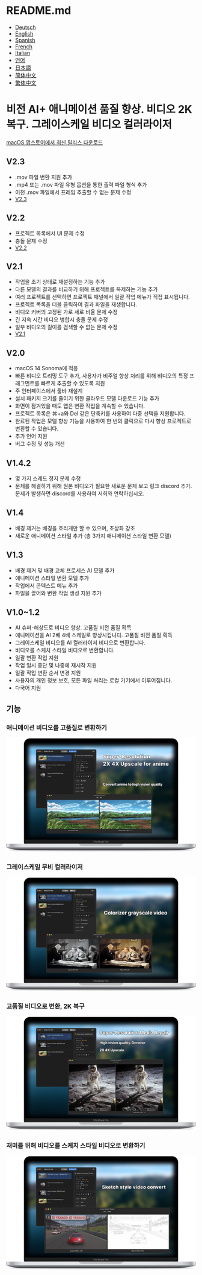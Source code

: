 # README.md
- [Deutsch](README.de.md)
- [English](README.md)
- [Spanish](README.es.md)
- [French](README.fr.md)
- [Italian](README.it.md)
- [언어](README.ko.md)
- [日本語](README.ja.md)
- [简体中文](README.zh_cn.md)
- [繁体中文](README.zh_tw.md)

# 비전 AI+ 애니메이션 품질 향상. 비디오 2K 복구. 그레이스케일 비디오 컬러라이저

[macOS 앱스토어에서 최신 릴리스 다운로드](https://apps.apple.com/us/app/id6445976076)

V2.3
---
- .mov 파일 변환 지원 추가
- .mp4 또는 .mov 파일 유형 옵션을 통한 출력 파일 형식 추가
- 이전 .mov 파일에서 프레임 추출할 수 없는 문제 수정
- [V2.3](https://download.marksdo.com/apps/VisionAI/V2.3/VisionAI.dmg)

V2.2
---
- 프로젝트 목록에서 UI 문제 수정
- 충돌 문제 수정
- [V2.2](https://download.marksdo.com/apps/VisionAI/V2.2/VisionAI.dmg)

V2.1
---
- 작업을 초기 상태로 재설정하는 기능 추가
- 다른 모델의 결과를 비교하기 위해 프로젝트를 복제하는 기능 추가
- 여러 프로젝트를 선택하면 프로젝트 패널에서 일괄 작업 메뉴가 직접 표시됩니다.
- 프로젝트 목록을 더블 클릭하여 결과 파일을 재생합니다.
- 비디오 커버의 고정된 가로 세로 비율 문제 수정
- 긴 지속 시간 비디오 병합시 충돌 문제 수정
- 일부 비디오의 길이를 검색할 수 없는 문제 수정
- [V2.1](https://download.marksdo.com/apps/VisionAI/V2.1/VisionAI.zip)

V2.0
---
- macOS 14 Sonoma에 적응
- 빠른 비디오 트리밍 도구 추가, 사용자가 비주얼 향상 처리를 위해 비디오의 특정 프래그먼트를 빠르게 추출할 수 있도록 지원
- 주 인터페이스에서 툴바 재설계
- 설치 패키지 크기를 줄이기 위한 클라우드 모델 다운로드 기능 추가
- 화면이 잠겨있을 때도 앱은 변환 작업을 계속할 수 있습니다.
- 프로젝트 목록은 ⌘+a와 Del 같은 단축키를 사용하여 다중 선택을 지원합니다.
- 완료된 작업은 모델 향상 기능을 사용하여 한 번의 클릭으로 다시 향상 프로젝트로 변환할 수 있습니다.
- 추가 언어 지원
- 버그 수정 및 성능 개선

V1.4.2
---
- 몇 가지 스레드 정지 문제 수정
- 문제를 해결하기 위해 원본 비디오가 필요한 새로운 문제 보고 링크 discord 추가. 문제가 발생하면 discord를 사용하여 저희와 연락하십시오.

V1.4
---
- 배경 제거는 배경을 흐리게만 할 수 있으며, 초상화 강조
- 새로운 애니메이션 스타일 추가 (총 3가지 애니메이션 스타일 변환 모델)

V1.3
---
- 배경 제거 및 배경 교체 프로세스 AI 모델 추가
- 애니메이션 스타일 변환 모델 추가
- 작업에서 콘텍스트 메뉴 추가
- 파일을 끌어와 변환 작업 생성 지원 추가

V1.0~1.2
---
- AI 슈퍼-해상도로 비디오 향상. 고품질 비전 품질 획득
- 애니메이션을 AI 2배 4배 스케일로 향상시킵니다. 고품질 비전 품질 획득
- 그레이스케일 비디오를 AI 컬러라이저 비디오로 변환합니다.
- 비디오를 스케치 스타일 비디오로 변환합니다.
- 일괄 변환 작업 지원
- 작업 일시 중단 및 나중에 재시작 지원
- 일괄 작업 변환 순서 변경 지원
- 사용자의 개인 정보 보호, 모든 파일 처리는 로컬 기기에서 이루어집니다.
- 다국어 지원

## 기능

### 애니메이션 비디오를 고품질로 변환하기
![애니메이션 고품질 변환](imgs/Web-Preview-1.png)

### 그레이스케일 무비 컬러라이저
![그레이스케일 무비 컬러라이저](imgs/Web-Preview-2.png)

### 고품질 비디오로 변환, 2K 복구
![고품질 비디오로 변환](imgs/Web-Preview-3.png)

### 재미를 위해 비디오를 스케치 스타일 비디오로 변환하기
![재미를 위해 비디오를 스케치 스타일로 변환](imgs/Web-Preview-4.png)
